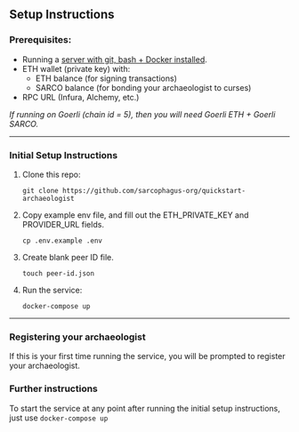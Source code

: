 ## Setup Instructions

### Prerequisites:
- Running a [server with git, bash + Docker installed](https://marketplace.digitalocean.com/apps/docker). 
- ETH wallet (private key) with:
  - ETH balance (for signing transactions)
  - SARCO balance (for bonding your archaeologist to curses)
- RPC URL (Infura, Alchemy, etc.)

_If running on Goerli (chain id = 5), then you will need Goerli ETH + Goerli SARCO._

---

### Initial Setup Instructions

1. Clone this repo:

   `git clone https://github.com/sarcophagus-org/quickstart-archaeologist`


2. Copy example env file, and fill out the ETH_PRIVATE_KEY and PROVIDER_URL fields.

   `cp .env.example .env`


3. Create blank peer ID file.

   `touch peer-id.json`


4. Run the service:

   `docker-compose up`

---

### Registering your archaeologist
If this is your first time running the service, you will be prompted to register your archaeologist.

### Further instructions

To start the service at any point after running the initial setup instructions, just use `docker-compose up`